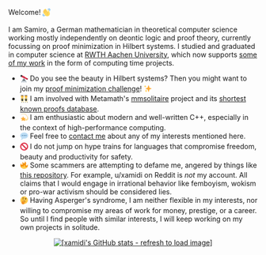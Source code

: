Welcome! <sub><picture><img src="twemoji/1f44b.svg" width="16" alt="👋"></picture></sub> <img src="https://komarev.com/ghpvc/?username=xamidi&color=ff0000" width="0" height="0">

I am Samiro, a German mathematician in theoretical computer science working mostly independently on deontic logic and proof theory, currently focussing on proof minimization in Hilbert systems. I studied and graduated in computer science at [RWTH Aachen University](https://www.rwth-aachen.de), which now supports [some of my work](https://github.com/xamidi/pmGenerator) in the form of computing time projects.

- <sub><picture><img src="twemoji/1f52d.svg" width="16" alt="🔭"></picture></sub> Do you see the beauty in Hilbert systems? Then you might want to join my [proof minimization challenge](https://github.com/xamidi/pmGenerator/discussions/2)! <sub><picture><img src="twemoji/2728.svg" width="16" alt="✨"></picture></sub>
- <sub><picture><img src="twemoji/1f46f.svg" width="16" alt="👯"></picture></sub> I am involved with Metamath's [mmsolitaire](https://us.metamath.org/mmsolitaire/mms.html) project and its [shortest known proofs database](https://us.metamath.org/mmsolitaire/pmproofs.txt).
- <sub><picture><img src="twemoji/1f4ab.svg" width="16" alt="💫"></picture></sub> I am enthusiastic about modern and well-written C++, especially in the context of high-performance computing.
- <sub><picture><img src="twemoji/1f4ac.svg" width="16" alt="💬"></picture></sub> Feel free to [contact me](https://github.com/xamidi/pmGenerator/discussions/1) about any of my interests mentioned here.
- <sub><picture><img src="twemoji/1f6ab.svg" width="16" alt="🚫"></picture></sub> I do not jump on hype trains for languages that compromise freedom, beauty and productivity for safety.
- <sub><picture><img src="twemoji/1f525.svg" width="16" alt="🔥"></picture></sub> Some scammers are attempting to defame me, angered by things like [this repository](https://github.com/xamidi/github-followership-scammers). For example, u/xamidi on Reddit is *not* my account. All claims that I would engage in irrational behavior like femboyism, wokism or pro-war activism should be considered lies.
- <sub><picture><img src="twemoji/1f914.svg" width="16" alt="🤔"></picture></sub> Having Asperger's syndrome, I am neither flexible in my interests, nor willing to compromise my areas of work for money, prestige, or a career. So until I find people with similar interests, I will keep working on my own projects in solitude.

<p align="center">
<a href="https://github.com/xamidi/github-stats-combinator"><img width="776" height="352" alt="[xamidi's GitHub stats - refresh to load image]" src="https://github-stats-combinator.vercel.app/api?stats=username%3Dxamidi%26show_icons%3Dtrue%26theme%3Dradical%26include_all_commits%3Dfalse%26hide_border%3Dtrue&languages=username%3Dxamidi%26layout%3Ddonut-vertical%26theme%3Dradical%26langs_count%3D4%26hide_border%3Dtrue&trophies=username%3Dxamidi%26theme%3Dradical%26column%3D3%26margin-w%3D9%26margin-h%3D9%26title%3DLongTimeUser%2CExperience%2CCommits" /></a>
</p>

<!--
**xamidi/xamidi** is a ✨ _special_ ✨ repository because its `README.md` (this file) appears on your GitHub profile.

Here are some ideas to get you started:

- 🔭 I’m currently working on ...
- 🌱 I’m currently learning ...
- 👯 I’m looking to collaborate on ...
- 🤔 I’m looking for help with ...
- 💬 Ask me about ...
- 📫 How to reach me: ...
- 😄 Pronouns: ...
- ⚡ Fun fact: ...
-->
